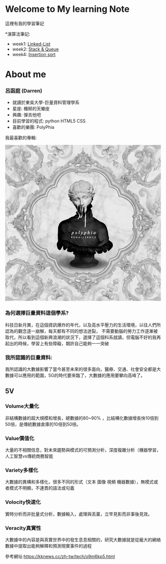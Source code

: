 # Welcome to My learning Note

這裡有我的學習筆記

*演算法筆記:
  * week1: [Linked-List](https://github.com/DarrenLUCreate/Darren-s-github.memo/blob/master/LinkedList.md)
  * week2: [Stack & Queue](https://github.com/DarrenLUCreate/Darren-s-github.memo/blob/master/Stack%26Queue.md)
  * week4: [Insertion sort](https://github.com/DarrenLUCreate/Darren-s-github.memo/blob/master/Insertion%20Sort.md)

# About me

### **呂函庭** (Darren)
* 就讀於東吳大學-巨量資料管理學系
* 星座: 機掰的天蠍座
* 興趣: 彈吉他吧
* 目前學習的程式: python HTML5 CSS
* 喜歡的樂團: PolyPhia 

我最喜歡的專輯:

![](https://github.com/DarrenLUCreate/DarreNC/blob/master/Img/polyphia.jpg)

### 為何選擇巨量資料這個學系?

科技日新月異，在這個資訊爆炸的年代，以及高水平壓力的生活環境，以往人們所認為的觀念逐一崩解，每天都有不同的想法迸裂，
不需要動腦的勞力工作逐漸被取代，所以看到這個新興浪潮的狀況下，選擇了這個科系就讀，但電腦不好的我再起出的時候，學習上有些障礙，期許自己能夠一一突破

### 我所認識的巨量資料:

我所認識的大數據影響了當今甚至未來的很多面向，醫療、交通、社會安全都是大數據可以應用的範圍，5G的時代要來臨了，大數據的應用要攀向高峰了。

## 5V

### Volume大量化

非結構數據的超大規模和增長，總數據的80~90% ，比結構化數據增長快10倍到50倍，是傳統數據倉庫的10倍到50倍。

### Value價值化

大量的不相關信息，對未來趨勢與模式的可預測分析，深度複雜分析（機器學習，人工智慧vs傳統商務智能

### Variety多樣化

大數據的異構和多樣化，很多不同的形式（文本 圖像 視頻 機器數據），無模式或者模式不明顯，不連貫的語法或句義

### Volocity快速化

實時分析而非批量式分析，數據輸入，處理與丟棄，立竿見影而非事後見效。

### Veracity真實性

大數據中的內容是與真實世界中的發生息息相關的，研究大數據就是從龐大的網絡數據中提取出能夠解釋和預測現實事件的過程

參考網址:https://kknews.cc/zh-tw/tech/o9m6kp5.html









